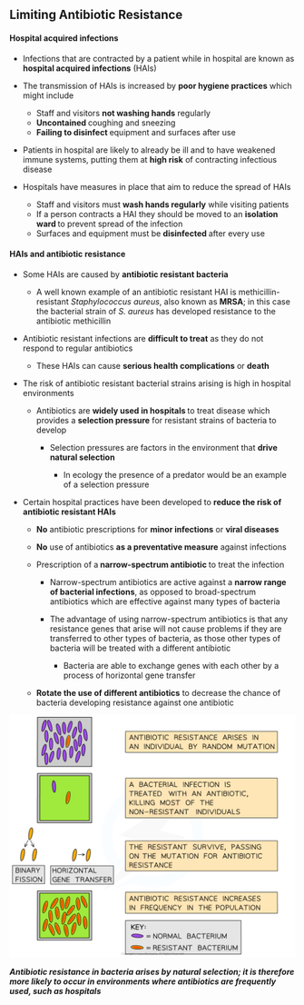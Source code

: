 Limiting Antibiotic Resistance
------------------------------

#### Hospital acquired infections

* Infections that are contracted by a patient while in hospital are known as <b>hospital acquired infections</b> (HAIs)
* The transmission of HAIs is increased by <b>poor hygiene practices</b> which might include

  + Staff and visitors <b>not washing hands</b> regularly
  + <b>Uncontained </b>coughing and sneezing
  + <b>Failing to disinfect </b>equipment and surfaces after use
* Patients in hospital are likely to already be ill and to have weakened immune systems, putting them at <b>high risk</b> of contracting infectious disease
* Hospitals have measures in place that aim to reduce the spread of HAIs

  + Staff and visitors must <b>wash hands regularly</b> while visiting patients
  + If a person contracts a HAI they should be moved to an <b>isolation ward </b>to prevent spread of the infection
  + Surfaces and equipment must be <b>disinfected </b>after every use

#### HAIs and antibiotic resistance

* Some HAIs are caused by <b>antibiotic resistant bacteria</b>

  + A well known example of an antibiotic resistant HAI is methicillin-resistant <i>Staphylococcus aureus</i>, also known as <b>MRSA</b>; in this case the bacterial strain of <i>S. aureus</i> has developed resistance to the antibiotic methicillin
* Antibiotic resistant infections are <b>difficult to treat</b> as they do not respond to regular antibiotics

  + These HAIs can cause <b>serious health complications</b> or <b>death</b>
* The risk of antibiotic resistant bacterial strains arising is high in hospital environments

  + Antibiotics are <b>widely used in hospitals </b>to treat disease which provides a <b>selection pressure</b> for resistant strains of bacteria to develop

    - Selection pressures are factors in the environment that <b>drive natural selection</b>

      * In ecology the presence of a predator would be an example of a selection pressure
* Certain hospital practices have been developed to <b>reduce the risk of antibiotic resistant HAIs</b>

  + <b>No</b> antibiotic prescriptions for <b>minor infections</b> or <b>viral diseases</b>
  + <b>No</b> use of antibiotics <b>as a preventative measure</b> against infections
  + Prescription of a<b> narrow-spectrum antibiotic </b>to treat the infection

    - Narrow-spectrum antibiotics are active against a <b>narrow range of bacterial infections</b>, as opposed to broad-spectrum antibiotics which are effective against many types of bacteria
    - The advantage of using narrow-spectrum antibiotics is that any resistance genes that arise will not cause problems if they are transferred to other types of bacteria, as those other types of bacteria will be treated with a different antibiotic

      * Bacteria are able to exchange genes with each other by a process of horizontal gene transfer
  + <b>Rotate the use of different antibiotics</b> to decrease the chance of bacteria developing resistance against one antibiotic

![Antibiotic resistance](Antibiotic-resistance.png)

<i><b>Antibiotic resistance in bacteria arises by natural selection; it is therefore more likely to occur in environments where antibiotics are frequently used, such as hospitals</b></i>